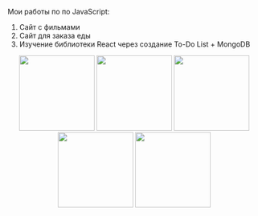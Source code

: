 Мои работы по по JavaScript:
1. Сайт с фильмами
2. Сайт для заказа еды 
3. Изучение библиотеки React через создание To-Do List + MongoDB

<div align="center">
  <img src="https://github.com/tatvladna/devicon/blob/master/icons/javascript/javascript-original.svg" width="150" height="150" alt=""/>
    <img src="https://github.com/tatvladna/devicon/blob/master/icons/html5/html5-original-wordmark.svg" width="150" height="150" alt=""/>
    <img src="https://github.com/tatvladna/devicon/blob/master/icons/css3/css3-original-wordmark.svg" width="150" height="150" alt=""/>

  <img src="https://github.com/tatvladna/devicon/blob/master/icons/react/react-original.svg" width="150" height="150" alt=""/>
  <img src="https://github.com/tatvladna/devicon/blob/master/icons/mongodb/mongodb-original-wordmark.svg" width="150" height="150" alt=""/>
</div>
